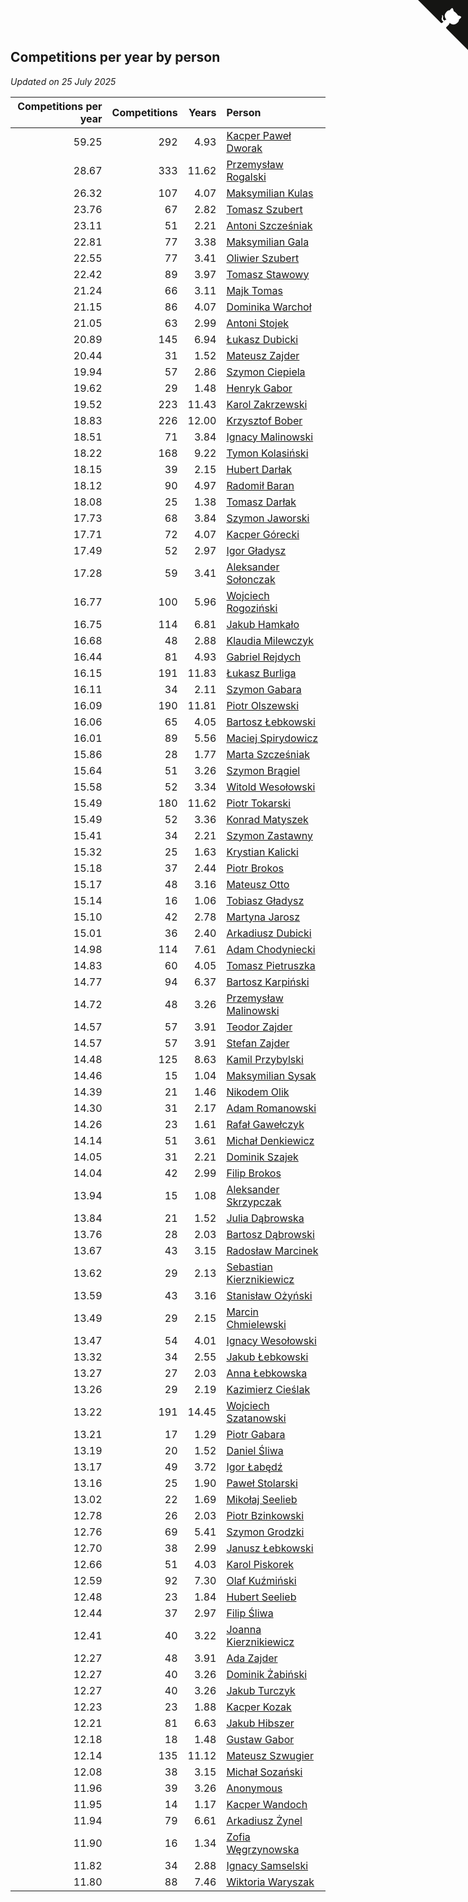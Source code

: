 ## Competitions per year by person

*Updated on 25 July 2025*

| Competitions per year | Competitions | Years | Person |
| ---: | ---: | ---: | :--- |
| 59.25 | 292 | 4.93 | [Kacper Paweł Dworak](https://www.worldcubeassociation.org/persons/2020DWOR01) |
| 28.67 | 333 | 11.62 | [Przemysław Rogalski](https://www.worldcubeassociation.org/persons/2013ROGA02) |
| 26.32 | 107 | 4.07 | [Maksymilian Kulas](https://www.worldcubeassociation.org/persons/2021KULA02) |
| 23.76 | 67 | 2.82 | [Tomasz Szubert](https://www.worldcubeassociation.org/persons/2022SZUB02) |
| 23.11 | 51 | 2.21 | [Antoni Szcześniak](https://www.worldcubeassociation.org/persons/2023SZCZ04) |
| 22.81 | 77 | 3.38 | [Maksymilian Gala](https://www.worldcubeassociation.org/persons/2022GALA01) |
| 22.55 | 77 | 3.41 | [Oliwier Szubert](https://www.worldcubeassociation.org/persons/2022SZUB01) |
| 22.42 | 89 | 3.97 | [Tomasz Stawowy](https://www.worldcubeassociation.org/persons/2021STAW01) |
| 21.24 | 66 | 3.11 | [Majk Tomas](https://www.worldcubeassociation.org/persons/2022TOMA05) |
| 21.15 | 86 | 4.07 | [Dominika Warchoł](https://www.worldcubeassociation.org/persons/2021WARC01) |
| 21.05 | 63 | 2.99 | [Antoni Stojek](https://www.worldcubeassociation.org/persons/2022STOJ03) |
| 20.89 | 145 | 6.94 | [Łukasz Dubicki](https://www.worldcubeassociation.org/persons/2018DUBI01) |
| 20.44 | 31 | 1.52 | [Mateusz Zajder](https://www.worldcubeassociation.org/persons/2024ZAJD01) |
| 19.94 | 57 | 2.86 | [Szymon Ciepiela](https://www.worldcubeassociation.org/persons/2022CIEP01) |
| 19.62 | 29 | 1.48 | [Henryk Gabor](https://www.worldcubeassociation.org/persons/2024GABO02) |
| 19.52 | 223 | 11.43 | [Karol Zakrzewski](https://www.worldcubeassociation.org/persons/2014ZAKR01) |
| 18.83 | 226 | 12.00 | [Krzysztof Bober](https://www.worldcubeassociation.org/persons/2013BOBE01) |
| 18.51 | 71 | 3.84 | [Ignacy Malinowski](https://www.worldcubeassociation.org/persons/2021MALI02) |
| 18.22 | 168 | 9.22 | [Tymon Kolasiński](https://www.worldcubeassociation.org/persons/2016KOLA02) |
| 18.15 | 39 | 2.15 | [Hubert Darłak](https://www.worldcubeassociation.org/persons/2023DARL03) |
| 18.12 | 90 | 4.97 | [Radomił Baran](https://www.worldcubeassociation.org/persons/2020BARA02) |
| 18.08 | 25 | 1.38 | [Tomasz Darłak](https://www.worldcubeassociation.org/persons/2024DARL01) |
| 17.73 | 68 | 3.84 | [Szymon Jaworski](https://www.worldcubeassociation.org/persons/2021JAWO01) |
| 17.71 | 72 | 4.07 | [Kacper Górecki](https://www.worldcubeassociation.org/persons/2021GORE01) |
| 17.49 | 52 | 2.97 | [Igor Gładysz](https://www.worldcubeassociation.org/persons/2022GLAD01) |
| 17.28 | 59 | 3.41 | [Aleksander Sołonczak](https://www.worldcubeassociation.org/persons/2022SOLO01) |
| 16.77 | 100 | 5.96 | [Wojciech Rogoziński](https://www.worldcubeassociation.org/persons/2019ROGO04) |
| 16.75 | 114 | 6.81 | [Jakub Hamkało](https://www.worldcubeassociation.org/persons/2018HAMK01) |
| 16.68 | 48 | 2.88 | [Klaudia Milewczyk](https://www.worldcubeassociation.org/persons/2022MILE05) |
| 16.44 | 81 | 4.93 | [Gabriel Rejdych](https://www.worldcubeassociation.org/persons/2020REJD01) |
| 16.15 | 191 | 11.83 | [Łukasz Burliga](https://www.worldcubeassociation.org/persons/2013BURL01) |
| 16.11 | 34 | 2.11 | [Szymon Gabara](https://www.worldcubeassociation.org/persons/2023GABA01) |
| 16.09 | 190 | 11.81 | [Piotr Olszewski](https://www.worldcubeassociation.org/persons/2013OLSZ02) |
| 16.06 | 65 | 4.05 | [Bartosz Łebkowski](https://www.worldcubeassociation.org/persons/2021LEBK01) |
| 16.01 | 89 | 5.56 | [Maciej Spirydowicz](https://www.worldcubeassociation.org/persons/2020SPIR01) |
| 15.86 | 28 | 1.77 | [Marta Szcześniak](https://www.worldcubeassociation.org/persons/2023SZCZ07) |
| 15.64 | 51 | 3.26 | [Szymon Brągiel](https://www.worldcubeassociation.org/persons/2022BRAG03) |
| 15.58 | 52 | 3.34 | [Witold Wesołowski](https://www.worldcubeassociation.org/persons/2022WESO01) |
| 15.49 | 180 | 11.62 | [Piotr Tokarski](https://www.worldcubeassociation.org/persons/2013TOKA01) |
| 15.49 | 52 | 3.36 | [Konrad Matyszek](https://www.worldcubeassociation.org/persons/2022MATY02) |
| 15.41 | 34 | 2.21 | [Szymon Zastawny](https://www.worldcubeassociation.org/persons/2023ZAST01) |
| 15.32 | 25 | 1.63 | [Krystian Kalicki](https://www.worldcubeassociation.org/persons/2023KALI10) |
| 15.18 | 37 | 2.44 | [Piotr Brokos](https://www.worldcubeassociation.org/persons/2023BROK01) |
| 15.17 | 48 | 3.16 | [Mateusz Otto](https://www.worldcubeassociation.org/persons/2022OTTO01) |
| 15.14 | 16 | 1.06 | [Tobiasz Gładysz](https://www.worldcubeassociation.org/persons/2024GLAD02) |
| 15.10 | 42 | 2.78 | [Martyna Jarosz](https://www.worldcubeassociation.org/persons/2022JARO01) |
| 15.01 | 36 | 2.40 | [Arkadiusz Dubicki](https://www.worldcubeassociation.org/persons/2023DUBI01) |
| 14.98 | 114 | 7.61 | [Adam Chodyniecki](https://www.worldcubeassociation.org/persons/2017CHOD02) |
| 14.83 | 60 | 4.05 | [Tomasz Pietruszka](https://www.worldcubeassociation.org/persons/2021PIET01) |
| 14.77 | 94 | 6.37 | [Bartosz Karpiński](https://www.worldcubeassociation.org/persons/2019KARP03) |
| 14.72 | 48 | 3.26 | [Przemysław Malinowski](https://www.worldcubeassociation.org/persons/2022MALI01) |
| 14.57 | 57 | 3.91 | [Teodor Zajder](https://www.worldcubeassociation.org/persons/2021ZAJD03) |
| 14.57 | 57 | 3.91 | [Stefan Zajder](https://www.worldcubeassociation.org/persons/2021ZAJD02) |
| 14.48 | 125 | 8.63 | [Kamil Przybylski](https://www.worldcubeassociation.org/persons/2016PRZY01) |
| 14.46 | 15 | 1.04 | [Maksymilian Sysak](https://www.worldcubeassociation.org/persons/2024SYSA01) |
| 14.39 | 21 | 1.46 | [Nikodem Olik](https://www.worldcubeassociation.org/persons/2024OLIK01) |
| 14.30 | 31 | 2.17 | [Adam Romanowski](https://www.worldcubeassociation.org/persons/2023ROMA10) |
| 14.26 | 23 | 1.61 | [Rafał Gawełczyk](https://www.worldcubeassociation.org/persons/2023GAWE01) |
| 14.14 | 51 | 3.61 | [Michał Denkiewicz](https://www.worldcubeassociation.org/persons/2021DENK01) |
| 14.05 | 31 | 2.21 | [Dominik Szajek](https://www.worldcubeassociation.org/persons/2023SZAJ01) |
| 14.04 | 42 | 2.99 | [Filip Brokos](https://www.worldcubeassociation.org/persons/2022BROK03) |
| 13.94 | 15 | 1.08 | [Aleksander Skrzypczak](https://www.worldcubeassociation.org/persons/2024SKRZ01) |
| 13.84 | 21 | 1.52 | [Julia Dąbrowska](https://www.worldcubeassociation.org/persons/2024DABR01) |
| 13.76 | 28 | 2.03 | [Bartosz Dąbrowski](https://www.worldcubeassociation.org/persons/2023DABR07) |
| 13.67 | 43 | 3.15 | [Radosław Marcinek](https://www.worldcubeassociation.org/persons/2022MARC05) |
| 13.62 | 29 | 2.13 | [Sebastian Kierznikiewicz](https://www.worldcubeassociation.org/persons/2023KIER02) |
| 13.59 | 43 | 3.16 | [Stanisław Ożyński](https://www.worldcubeassociation.org/persons/2022OZYN01) |
| 13.49 | 29 | 2.15 | [Marcin Chmielewski](https://www.worldcubeassociation.org/persons/2023CHMI01) |
| 13.47 | 54 | 4.01 | [Ignacy Wesołowski](https://www.worldcubeassociation.org/persons/2021WESO01) |
| 13.32 | 34 | 2.55 | [Jakub Łebkowski](https://www.worldcubeassociation.org/persons/2023LEBK01) |
| 13.27 | 27 | 2.03 | [Anna Łebkowska](https://www.worldcubeassociation.org/persons/2023LEBK04) |
| 13.26 | 29 | 2.19 | [Kazimierz Cieślak](https://www.worldcubeassociation.org/persons/2023CIES01) |
| 13.22 | 191 | 14.45 | [Wojciech Szatanowski](https://www.worldcubeassociation.org/persons/2011SZAT01) |
| 13.21 | 17 | 1.29 | [Piotr Gabara](https://www.worldcubeassociation.org/persons/2024GABA02) |
| 13.19 | 20 | 1.52 | [Daniel Śliwa](https://www.worldcubeassociation.org/persons/2024SLIW01) |
| 13.17 | 49 | 3.72 | [Igor Łabędź](https://www.worldcubeassociation.org/persons/2021LABE01) |
| 13.16 | 25 | 1.90 | [Paweł Stolarski](https://www.worldcubeassociation.org/persons/2023STOL04) |
| 13.02 | 22 | 1.69 | [Mikołaj Seelieb](https://www.worldcubeassociation.org/persons/2023SEEL04) |
| 12.78 | 26 | 2.03 | [Piotr Bzinkowski](https://www.worldcubeassociation.org/persons/2023BZIN01) |
| 12.76 | 69 | 5.41 | [Szymon Grodzki](https://www.worldcubeassociation.org/persons/2020GROD01) |
| 12.70 | 38 | 2.99 | [Janusz Łebkowski](https://www.worldcubeassociation.org/persons/2022LEBK01) |
| 12.66 | 51 | 4.03 | [Karol Piskorek](https://www.worldcubeassociation.org/persons/2021PISK01) |
| 12.59 | 92 | 7.30 | [Olaf Kuźmiński](https://www.worldcubeassociation.org/persons/2018KUZM02) |
| 12.48 | 23 | 1.84 | [Hubert Seelieb](https://www.worldcubeassociation.org/persons/2023SEEL02) |
| 12.44 | 37 | 2.97 | [Filip Śliwa](https://www.worldcubeassociation.org/persons/2022SLIW01) |
| 12.41 | 40 | 3.22 | [Joanna Kierznikiewicz](https://www.worldcubeassociation.org/persons/2022KIER01) |
| 12.27 | 48 | 3.91 | [Ada Zajder](https://www.worldcubeassociation.org/persons/2021ZAJD01) |
| 12.27 | 40 | 3.26 | [Dominik Żabiński](https://www.worldcubeassociation.org/persons/2022ZABI01) |
| 12.27 | 40 | 3.26 | [Jakub Turczyk](https://www.worldcubeassociation.org/persons/2022TURC02) |
| 12.23 | 23 | 1.88 | [Kacper Kozak](https://www.worldcubeassociation.org/persons/2023KOZA05) |
| 12.21 | 81 | 6.63 | [Jakub Hibszer](https://www.worldcubeassociation.org/persons/2018HIBS01) |
| 12.18 | 18 | 1.48 | [Gustaw Gabor](https://www.worldcubeassociation.org/persons/2024GABO01) |
| 12.14 | 135 | 11.12 | [Mateusz Szwugier](https://www.worldcubeassociation.org/persons/2014SZWU01) |
| 12.08 | 38 | 3.15 | [Michał Sozański](https://www.worldcubeassociation.org/persons/2022SOZA02) |
| 11.96 | 39 | 3.26 | [Anonymous](https://www.worldcubeassociation.org/persons/2022ANON03) |
| 11.95 | 14 | 1.17 | [Kacper Wandoch](https://www.worldcubeassociation.org/persons/2024WAND01) |
| 11.94 | 79 | 6.61 | [Arkadiusz Żynel](https://www.worldcubeassociation.org/persons/2018ZYNE01) |
| 11.90 | 16 | 1.34 | [Zofia Węgrzynowska](https://www.worldcubeassociation.org/persons/2024WEGR01) |
| 11.82 | 34 | 2.88 | [Ignacy Samselski](https://www.worldcubeassociation.org/persons/2022SAMS03) |
| 11.80 | 88 | 7.46 | [Wiktoria Waryszak](https://www.worldcubeassociation.org/persons/2018WARY01) |


<a href="https://github.com/noeruchangd/wca_statistics_vn" class="github-corner" aria-label="View source on Github"><svg width="80" height="80" viewBox="0 0 250 250" style="fill:#151513; color:#fff; position: absolute; top: 0; border: 0; right: 0;" aria-hidden="true"><path d="M0,0 L115,115 L130,115 L142,142 L250,250 L250,0 Z"></path><path d="M128.3,109.0 C113.8,99.7 119.0,89.6 119.0,89.6 C122.0,82.7 120.5,78.6 120.5,78.6 C119.2,72.0 123.4,76.3 123.4,76.3 C127.3,80.9 125.5,87.3 125.5,87.3 C122.9,97.6 130.6,101.9 134.4,103.2" fill="currentColor" style="transform-origin: 130px 106px;" class="octo-arm"></path><path d="M115.0,115.0 C114.9,115.1 118.7,116.5 119.8,115.4 L133.7,101.6 C136.9,99.2 139.9,98.4 142.2,98.6 C133.8,88.0 127.5,74.4 143.8,58.0 C148.5,53.4 154.0,51.2 159.7,51.0 C160.3,49.4 163.2,43.6 171.4,40.1 C171.4,40.1 176.1,42.5 178.8,56.2 C183.1,58.6 187.2,61.8 190.9,65.4 C194.5,69.0 197.7,73.2 200.1,77.6 C213.8,80.2 216.3,84.9 216.3,84.9 C212.7,93.1 206.9,96.0 205.4,96.6 C205.1,102.4 203.0,107.8 198.3,112.5 C181.9,128.9 168.3,122.5 157.7,114.1 C157.9,116.9 156.7,120.9 152.7,124.9 L141.0,136.5 C139.8,137.7 141.6,141.9 141.8,141.8 Z" fill="currentColor" class="octo-body"></path></svg></a><style>.github-corner:hover .octo-arm{animation:octocat-wave 560ms ease-in-out}@keyframes octocat-wave{0%,100%{transform:rotate(0)}20%,60%{transform:rotate(-25deg)}40%,80%{transform:rotate(10deg)}}@media (max-width:500px){.github-corner:hover .octo-arm{animation:none}.github-corner .octo-arm{animation:octocat-wave 560ms ease-in-out}}</style>

